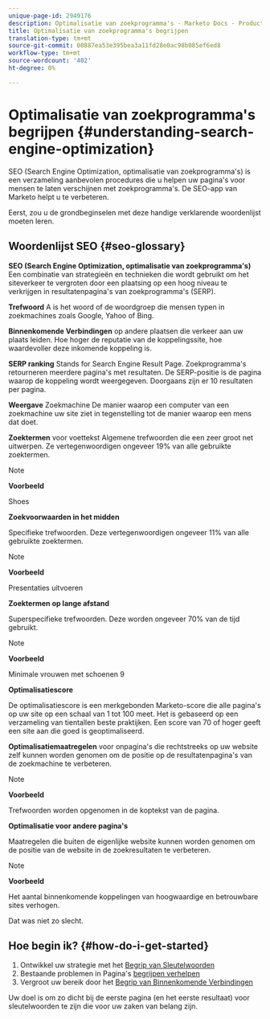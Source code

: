 ```yaml
---
unique-page-id: 2949176
description: Optimalisatie van zoekprogramma's - Marketo Docs - Productdocumentatie
title: Optimalisatie van zoekprogramma's begrijpen
translation-type: tm+mt
source-git-commit: 00887ea53e395bea3a11fd28e0ac98b085ef6ed8
workflow-type: tm+mt
source-wordcount: '402'
ht-degree: 0%

---
```



# Optimalisatie van zoekprogramma&#39;s begrijpen {#understanding-search-engine-optimization}

SEO (Search Engine Optimization, optimalisatie van zoekprogramma&#39;s) is een verzameling aanbevolen procedures die u helpen uw pagina&#39;s voor mensen te laten verschijnen met zoekprogramma&#39;s. De SEO-app van Marketo helpt u te verbeteren.

Eerst, zou u de grondbeginselen met deze handige verklarende woordenlijst moeten leren.

## Woordenlijst SEO {#seo-glossary}

**SEO (Search Engine Optimization, optimalisatie van zoekprogramma&#39;s)** Een combinatie van strategieën en technieken die wordt gebruikt om het siteverkeer te vergroten door een plaatsing op een hoog niveau te verkrijgen in resultatenpagina&#39;s van zoekprogramma&#39;s (SERP).

**Trefwoord** A is het woord of de woordgroep die mensen typen in zoekmachines zoals Google, Yahoo of Bing.

**Binnenkomende Verbindingen** op andere plaatsen die verkeer aan uw plaats leiden. Hoe hoger de reputatie van de koppelingssite, hoe waardevoller deze inkomende koppeling is.

**SERP ranking** Stands for Search Engine Result Page. Zoekprogramma&#39;s retourneren meerdere pagina&#39;s met resultaten. De SERP-positie is de pagina waarop de koppeling wordt weergegeven. Doorgaans zijn er 10 resultaten per pagina.

**Weergave** Zoekmachine De manier waarop een computer van een zoekmachine uw site ziet in tegenstelling tot de manier waarop een mens dat doet.

**Zoektermen** voor voettekst Algemene trefwoorden die een zeer groot net uitwerpen. Ze vertegenwoordigen ongeveer 19% van alle gebruikte zoektermen.

>[!NOTE]
>
>**Voorbeeld**
>
>Shoes

**Zoekvoorwaarden in het midden**

Specifieke trefwoorden. Deze vertegenwoordigen ongeveer 11% van alle gebruikte zoektermen.

>[!NOTE]
>
>**Voorbeeld**
>
>Presentaties uitvoeren

**Zoektermen op lange afstand**

Superspecifieke trefwoorden. Deze worden ongeveer 70% van de tijd gebruikt.

>[!NOTE]
>
>**Voorbeeld**
>
>Minimale vrouwen met schoenen 9

**Optimalisatiescore**

De optimalisatiescore is een merkgebonden Marketo-score die alle pagina&#39;s op uw site op een schaal van 1 tot 100 meet. Het is gebaseerd op een verzameling van tientallen beste praktijken. Een score van 70 of hoger geeft een site aan die goed is geoptimaliseerd.

**Optimalisatiemaatregelen** voor onpagina&#39;s die rechtstreeks op uw website zelf kunnen worden genomen om de positie op de resultatenpagina&#39;s van de zoekmachine te verbeteren.

>[!NOTE]
>
>**Voorbeeld**
>
>Trefwoorden worden opgenomen in de koptekst van de pagina.

**Optimalisatie voor andere pagina&#39;s**

Maatregelen die buiten de eigenlijke website kunnen worden genomen om de positie van de website in de zoekresultaten te verbeteren.

>[!NOTE]
>
>**Voorbeeld**
>
>Het aantal binnenkomende koppelingen van hoogwaardige en betrouwbare sites verhogen.

Dat was niet zo slecht.

## Hoe begin ik? {#how-do-i-get-started}

1. Ontwikkel uw strategie met het [Begrip van Sleutelwoorden](../../../../product-docs/additional-apps/seo/keywords/seo-understanding-keywords.md)
1. Bestaande problemen in Pagina&#39;s [begrijpen verhelpen](../../../../product-docs/additional-apps/seo/pages/seo-understanding-pages.md)
1. Vergroot uw bereik door het [Begrip van Binnenkomende Verbindingen](../../../../product-docs/additional-apps/seo/inbound-links/seo-understanding-inbound-links.md)

Uw doel is om zo dicht bij de eerste pagina (en het eerste resultaat) voor sleutelwoorden te zijn die voor uw zaken van belang zijn.
